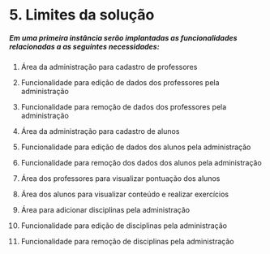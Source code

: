 # 5. Limites da solução

##### Em uma primeira instância serão implantadas as funcionalidades relacionadas a as seguintes necessidades:

1. Área da administração para cadastro de professores

2. Funcionalidade para edição de dados dos professores pela administração

3. Funcionalidade para remoção de dados dos professores pela administração

4. Área da administração para cadastro de alunos

5. Funcionalidade para edição de dados dos alunos pela administração

6. Funcionalidade para remoção dos dados dos alunos pela administração

7. Área dos professores para visualizar pontuação dos alunos

8. Área dos alunos para visualizar conteúdo e realizar exercícios

9. Área para adicionar disciplinas pela administração

10. Funcionalidade para edição de disciplinas pela administração

11. Funcionalidade para remoção de disciplinas pela administração



